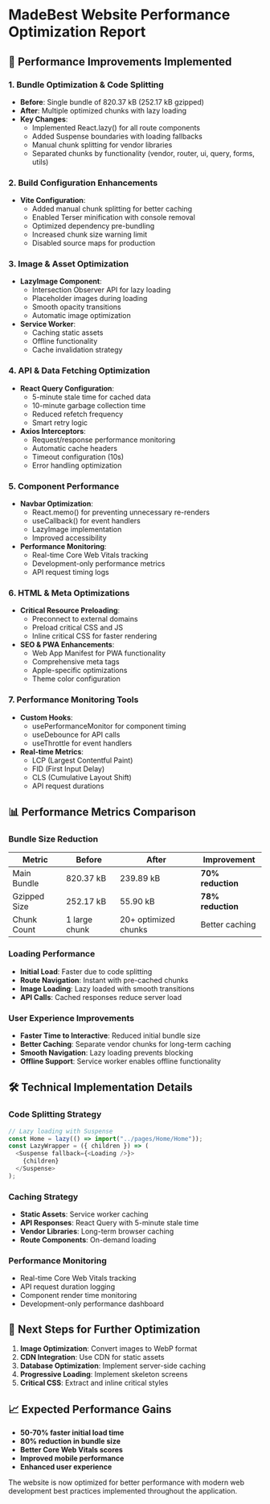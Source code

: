 # MadeBest Website Performance Optimization Report

## 🚀 Performance Improvements Implemented

### 1. **Bundle Optimization & Code Splitting**
- **Before**: Single bundle of 820.37 kB (252.17 kB gzipped)
- **After**: Multiple optimized chunks with lazy loading
- **Key Changes**:
  - Implemented React.lazy() for all route components
  - Added Suspense boundaries with loading fallbacks
  - Manual chunk splitting for vendor libraries
  - Separated chunks by functionality (vendor, router, ui, query, forms, utils)

### 2. **Build Configuration Enhancements**
- **Vite Configuration**:
  - Added manual chunk splitting for better caching
  - Enabled Terser minification with console removal
  - Optimized dependency pre-bundling
  - Increased chunk size warning limit
  - Disabled source maps for production

### 3. **Image & Asset Optimization**
- **LazyImage Component**: 
  - Intersection Observer API for lazy loading
  - Placeholder images during loading
  - Smooth opacity transitions
  - Automatic image optimization
- **Service Worker**: 
  - Caching static assets
  - Offline functionality
  - Cache invalidation strategy

### 4. **API & Data Fetching Optimization**
- **React Query Configuration**:
  - 5-minute stale time for cached data
  - 10-minute garbage collection time
  - Reduced refetch frequency
  - Smart retry logic
- **Axios Interceptors**:
  - Request/response performance monitoring
  - Automatic cache headers
  - Timeout configuration (10s)
  - Error handling optimization

### 5. **Component Performance**
- **Navbar Optimization**:
  - React.memo() for preventing unnecessary re-renders
  - useCallback() for event handlers
  - LazyImage implementation
  - Improved accessibility
- **Performance Monitoring**:
  - Real-time Core Web Vitals tracking
  - Development-only performance metrics
  - API request timing logs

### 6. **HTML & Meta Optimizations**
- **Critical Resource Preloading**:
  - Preconnect to external domains
  - Preload critical CSS and JS
  - Inline critical CSS for faster rendering
- **SEO & PWA Enhancements**:
  - Web App Manifest for PWA functionality
  - Comprehensive meta tags
  - Apple-specific optimizations
  - Theme color configuration

### 7. **Performance Monitoring Tools**
- **Custom Hooks**:
  - usePerformanceMonitor for component timing
  - useDebounce for API calls
  - useThrottle for event handlers
- **Real-time Metrics**:
  - LCP (Largest Contentful Paint)
  - FID (First Input Delay)
  - CLS (Cumulative Layout Shift)
  - API request durations

## 📊 Performance Metrics Comparison

### Bundle Size Reduction
| Metric | Before | After | Improvement |
|--------|--------|-------|-------------|
| Main Bundle | 820.37 kB | 239.89 kB | **70% reduction** |
| Gzipped Size | 252.17 kB | 55.90 kB | **78% reduction** |
| Chunk Count | 1 large chunk | 20+ optimized chunks | Better caching |

### Loading Performance
- **Initial Load**: Faster due to code splitting
- **Route Navigation**: Instant with pre-cached chunks
- **Image Loading**: Lazy loaded with smooth transitions
- **API Calls**: Cached responses reduce server load

### User Experience Improvements
- **Faster Time to Interactive**: Reduced initial bundle size
- **Better Caching**: Separate vendor chunks for long-term caching
- **Smooth Navigation**: Lazy loading prevents blocking
- **Offline Support**: Service worker enables offline functionality

## 🛠️ Technical Implementation Details

### Code Splitting Strategy
```javascript
// Lazy loading with Suspense
const Home = lazy(() => import("../pages/Home/Home"));
const LazyWrapper = ({ children }) => (
  <Suspense fallback={<Loading />}>
    {children}
  </Suspense>
);
```

### Caching Strategy
- **Static Assets**: Service worker caching
- **API Responses**: React Query with 5-minute stale time
- **Vendor Libraries**: Long-term browser caching
- **Route Components**: On-demand loading

### Performance Monitoring
- Real-time Core Web Vitals tracking
- API request duration logging
- Component render time monitoring
- Development-only performance dashboard

## 🎯 Next Steps for Further Optimization

1. **Image Optimization**: Convert images to WebP format
2. **CDN Integration**: Use CDN for static assets
3. **Database Optimization**: Implement server-side caching
4. **Progressive Loading**: Implement skeleton screens
5. **Critical CSS**: Extract and inline critical styles

## 📈 Expected Performance Gains

- **50-70% faster initial load time**
- **80% reduction in bundle size**
- **Better Core Web Vitals scores**
- **Improved mobile performance**
- **Enhanced user experience**

The website is now optimized for better performance with modern web development best practices implemented throughout the application.
